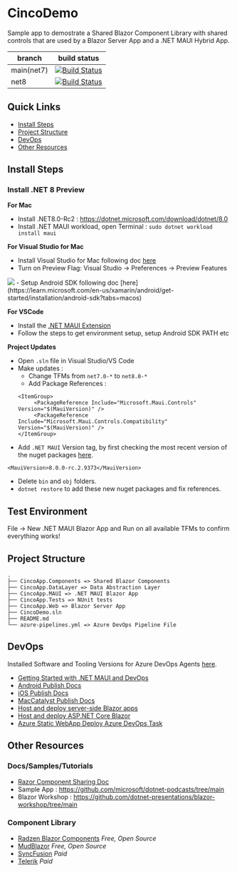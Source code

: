 # CincoDemo

Sample app to demostrate a Shared Blazor Component Library with shared controls that are used by a Blazor Server App and a .NET MAUI Hybrid App. 

| branch | build status |
| --- | --- |
| main(net7) | [![Build Status](https://dotnetcst.visualstudio.com/MobCAT/_apis/build/status%2FSweekriti91.CincoDemo?branchName=main)](https://dotnetcst.visualstudio.com/MobCAT/_build/latest?definitionId=175&branchName=main) |
| net8 | [![Build Status](https://dotnetcst.visualstudio.com/MobCAT/_apis/build/status%2FSweekriti91.CincoDemo?branchName=net8)](https://dotnetcst.visualstudio.com/MobCAT/_build/latest?definitionId=175&branchName=net8) |


## Quick Links

- [Install Steps](#install-steps)
- [Project Structure](#project-structure)
- [DevOps](#devops)
- [Other Resources](#other-resources)


## Install Steps

### Install .NET 8 Preview 
**For Mac**
- Install .NET8.0-Rc2 : https://dotnet.microsoft.com/download/dotnet/8.0
- Install .NET MAUI workload, open Terminal : `sudo dotnet workload install maui`

**For Visual Studio for Mac**
- Install Visual Studio for Mac following doc [here](https://learn.microsoft.com/en-us/visualstudio/mac/installation?view=vsmac-2022)
- Turn on Preview Flag: Visual Studio -> Preferences -> Preview Features 
<img src="https://devblogs.microsoft.com/dotnet/wp-content/uploads/sites/10/2023/07/vsm_enable_net8.png" >
- Setup Android SDK following doc [here](https://learn.microsoft.com/en-us/xamarin/android/get-started/installation/android-sdk?tabs=macos) 

**For VSCode**
- Install the [.NET MAUI Extension](https://marketplace.visualstudio.com/items?itemName=ms-dotnettools.dotnet-maui)
- Follow the steps to get environment setup, setup Android SDK PATH etc

**Project Updates**
- Open `.sln` file in Visual Studio/VS Code
- Make updates :
    - Change TFMs from `net7.0-*` to `net8.0-*`
    - Add Package References :
   ``` 
   <ItemGroup>
        <PackageReference Include="Microsoft.Maui.Controls" Version="$(MauiVersion)" />
        <PackageReference Include="Microsoft.Maui.Controls.Compatibility" Version="$(MauiVersion)" />
   </ItemGroup> 
   ```
- Add  `.NET MAUI` Version tag, by first checking the most recent version of the nuget packages [here](https://www.nuget.org/packages/Microsoft.Maui.Controls/8.0.0-rc.2.9373). 
```
<MauiVersion>8.0.0-rc.2.9373</MauiVersion> 
```
- Delete `bin` and `obj` folders. 
- `dotnet restore` to add these new nuget packages and fix references.

## Test Environment
File -> New .NET MAUI Blazor App and Run on all available TFMs to confirm everything works!

## Project Structure

```
.
├── CincoApp.Components => Shared Blazor Components
├── CincoApp.DataLayer => Data Abstraction Layer
├── CincoApp.MAUI => .NET MAUI Blazor App
├── CincoApp.Tests => NUnit tests
├── CincoApp.Web => Blazor Server App
├── CincoDemo.sln
├── README.md
└── azure-pipelines.yml => Azure DevOps Pipeline File
```

## DevOps

Installed Software and Tooling Versions for Azure DevOps Agents [here](https://learn.microsoft.com/en-us/azure/devops/pipelines/agents/hosted?view=azure-devops&tabs=yaml#software).

- [Getting Started with .NET MAUI and DevOps](https://devblogs.microsoft.com/dotnet/devops-for-dotnet-maui/)
- [Android Publish Docs](https://learn.microsoft.com/en-us/dotnet/maui/android/deployment/)
- [iOS Publish Docs](https://learn.microsoft.com/en-us/dotnet/maui/ios/deployment/)
- [MacCatalyst Publish Docs](https://learn.microsoft.com/en-us/dotnet/maui/mac-catalyst/deployment/)
- [Host and deploy server-side Blazor apps](https://learn.microsoft.com/en-us/aspnet/core/blazor/host-and-deploy/server?view=aspnetcore-7.0)
- [Host and deploy ASP.NET Core Blazor](https://learn.microsoft.com/en-us/aspnet/core/blazor/host-and-deploy/?view=aspnetcore-7.0&tabs=visual-studio)
- [Azure Static WebApp Deploy Azure DevOps Task](https://learn.microsoft.com/en-us/azure/devops/pipelines/tasks/reference/azure-static-web-app-v0?view=azure-pipelines)

## Other Resources

### Docs/Samples/Tutorials

- [Razor Component Sharing Doc](https://learn.microsoft.com/en-us/aspnet/core/blazor/hybrid/class-libraries?view=aspnetcore-7.0)
- Sample App : https://github.com/microsoft/dotnet-podcasts/tree/main
- Blazor Workshop : https://github.com/dotnet-presentations/blazor-workshop/tree/main

### Component Library
- [Radzen Blazor Components](https://blazor.radzen.com/) *Free, Open Source*
- [MudBlazor](https://mudblazor.com/) *Free, Open Source*
- [SyncFusion](https://www.syncfusion.com/blazor-components) *Paid*
- [Telerik](https://www.telerik.com/blazor-ui) *Paid*